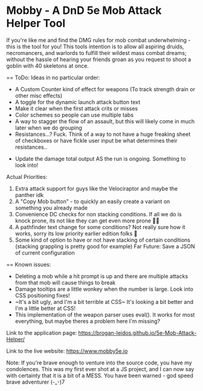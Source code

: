 # Mobby - A DnD 5e Mob Attack Helper Tool
If you're like me and find the DMG rules for mob combat underwhelming - this is the tool for you!
This tools intention is to allow all aspiring druids, necromancers, and warlords to fulfill their wildest mass combat dreams; without the hassle of hearing your friends groan as you request to shoot a goblin with 40 skeletons at once.

== ToDo:
Ideas in no particular order:
  - A Custom Counter kind of effect for weapons (To track strength drain or other misc effects)
  - A toggle for the dynamic launch attack button text
  - Make it clear when the first attack crits or misses
  - Color schemes so people can use multiple tabs
  - A way to stagger the flow of an assault, but this will likely come in much later when we do grouping
  - Resistances...? Fuck. Think of a way to not have a huge freaking sheet of checkboxes or have fickle user input be what determines their resistances..
  
  + Update the damage total output AS the run is ongoing. Something to look into!

Actual Priorities:
  1. Extra attack support for guys like the Velociraptor and maybe the panther idk
  2. A "Copy Mob button" - to quickly an easily create a variant on something you already made
  3. Convenience DC checks for non stacking conditions. If all we do is knock prone, its not like they can get even more prone 🤷‍♀️
  4. A pathfinder text change for some conditions? Not really sure how it works, sorry its low priority earlier edition folks 🙏
  5. Some kind of option to have or not have stacking of certain conditions (stacking grappling is pretty good for example)
  Far Future: Save a JSON of current configuration

== Known issues:
  - Deleting a mob while a hit prompt is up and there are multiple attacks from that mob will cause things to break
  - Damage tooltips are a little wonkey when the number is large. Look into CSS positioning fixes!
  - ~It's a bit ugly, and I'm a bit terrible at CSS~ It's looking a bit better and I'm a little better at CSS!
  - This implementation of the weapon parser uses eval(). It works for most everything, but maybe theres a problem here I'm missing?




Link to the application page:
https://brogan-leidos.github.io/5e-Mob-Attack-Helper/

Link to the live website:
https://www.mobby5e.io


Note: If you're brave enough to venture into the source code, you have my condolences. This was my first ever shot at a JS project, and I can now say with certainty that it is a bit of a MESS. You have been warned - god speed brave adventurer (-_-)7
